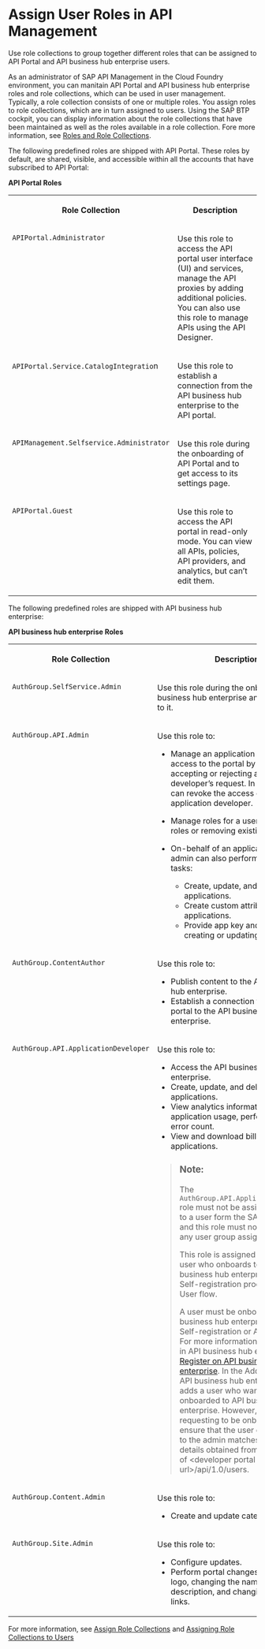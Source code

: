 <!-- loio911ca5a620e94ab581fa159d76b3b108 -->

# Assign User Roles in API Management

Use role collections to group together different roles that can be assigned to API Portal and API business hub enterprise users.

As an administrator of SAP API Management in the Cloud Foundry environment, you can manitain API Portal and API business hub enterprise roles and role collections, which can be used in user management. Typically, a role collection consists of one or multiple roles. You assign roles to role collections, which are in turn assigned to users. Using the SAP BTP cockpit, you can display information about the role collections that have been maintained as well as the roles available in a role collection. Fore more information, see [Roles and Role Collections](https://help.sap.com/viewer/65de2977205c403bbc107264b8eccf4b/Cloud/en-US/14a877c6e2f14832999df500ffa6e05e.html).

The following predefined roles are shipped with API Portal. These roles by default, are shared, visible, and accessible within all the accounts that have subscribed to API Portal:

**API Portal Roles**


<table>
<tr>
<th valign="top">

Role Collection



</th>
<th valign="top">

Description



</th>
</tr>
<tr>
<td valign="top">

`APIPortal.Administrator`



</td>
<td valign="top">

Use this role to access the API portal user interface \(UI\) and services, manage the API proxies by adding additional policies. You can also use this role to manage APIs using the API Designer.



</td>
</tr>
<tr>
<td valign="top">

`APIPortal.Service.CatalogIntegratio`n



</td>
<td valign="top">

Use this role to establish a connection from the API business hub enterprise to the API portal.



</td>
</tr>
<tr>
<td valign="top">

`APIManagement.Selfservice.Administrator`



</td>
<td valign="top">

Use this role during the onboarding of API Portal and to get access to its settings page.



</td>
</tr>
<tr>
<td valign="top">

`APIPortal.Guest`



</td>
<td valign="top">

Use this role to access the API portal in read-only mode. You can view all APIs, policies, API providers, and analytics, but can’t edit them.



</td>
</tr>
</table>

The following predefined roles are shipped with API business hub enterprise:

**API business hub enterprise Roles**


<table>
<tr>
<th valign="top">

Role Collection



</th>
<th valign="top">

Description



</th>
</tr>
<tr>
<td valign="top">

`AuthGroup.SelfService.Admin`



</td>
<td valign="top">

Use this role during the onboarding of API business hub enterprise and to get access to it.



</td>
</tr>
<tr>
<td valign="top">

`AuthGroup.API.Admin` 



</td>
<td valign="top">

Use this role to:

-   Manage an application developer’s access to the portal by either accepting or rejecting an application developer’s request. In addition, you can revoke the access of an existing application developer.
-   Manage roles for a user by adding new roles or removing existing roles.

-   On-behalf of an application developer, admin can also perform the following tasks:
    -   Create, update, and delete applications.
    -   Create custom attributes for applications.
    -   Provide app key and secret, while creating or updating an application.




</td>
</tr>
<tr>
<td valign="top">

`AuthGroup.ContentAuthor`



</td>
<td valign="top">

Use this role to:

-   Publish content to the API business hub enterprise.
-   Establish a connection from the API portal to the API business hub enterprise.



</td>
</tr>
<tr>
<td valign="top">

`AuthGroup.API.ApplicationDeveloper`



</td>
<td valign="top">

Use this role to:

-   Access the API business hub enterprise.
-   Create, update, and delete applications.
-   View analytics information on application usage, performance, and error count.
-   View and download bills for subscribed applications.

> ### Note:  
> The `AuthGroup.API.ApplicationDeveloper` role must not be assigned manually to a user form the SAP BTP Cockpit and this role must not be a part of any user group assignment.
> 
> This role is assigned by default to a user who onboards to the API business hub enterprise using the Self-registration process or via Add User flow.
> 
> A user must be onboarded to API business hub enterprise only via Self-registration or Add User flow. For more information on registering in API business hub enterprise, see [Register on API business hub enterprise](../APIM-Development/register-on-api-business-hub-enterprise-c85fafe.md). In the Add User flow, the API business hub enterprise admin adds a user who wants to be onboarded to API business hub enterprise. However, the user who is requesting to be onboarded must ensure that the user details provided to the admin matches the user details obtained from the response of <developer portal url\>/api/1.0/users.



</td>
</tr>
<tr>
<td valign="top">

`AuthGroup.Content.Admin` 



</td>
<td valign="top">

Use this role to:

-   Create and update categories.



</td>
</tr>
<tr>
<td valign="top">

`AuthGroup.Site.Admin` 



</td>
<td valign="top">

Use this role to:

-   Configure updates.
-   Perform portal changes like uploading logo, changing the name and description, and changing the footer links.



</td>
</tr>
</table>

For more information, see [Assign Role Collections](https://help.sap.com/viewer/65de2977205c403bbc107264b8eccf4b/Cloud/en-US/9e1bf57130ef466e8017eab298b40e5e.html) and [Assigning Role Collections to Users](assigning-role-collections-to-users-80bb02e.md)


